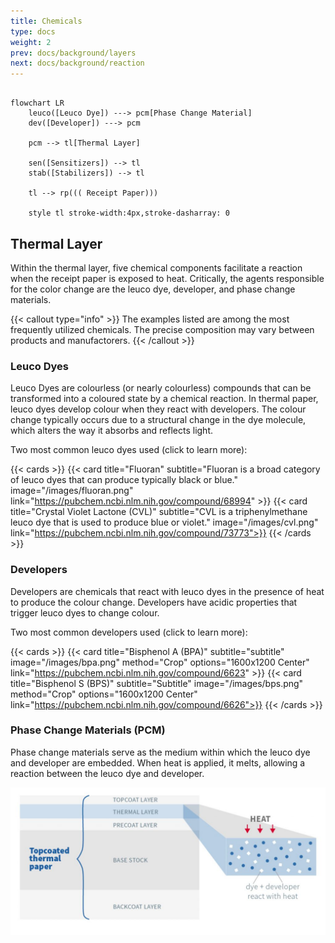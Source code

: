 ```yaml
---
title: Chemicals 
type: docs
weight: 2
prev: docs/background/layers
next: docs/background/reaction
---
```


```mermaid

flowchart LR
	leuco([Leuco Dye]) ---> pcm[Phase Change Material]
    dev([Developer]) ---> pcm
    
    pcm --> tl[Thermal Layer]

    sen([Sensitizers]) --> tl
    stab([Stabilizers]) --> tl

    tl --> rp((( Receipt Paper)))
    
    style tl stroke-width:4px,stroke-dasharray: 0

```

## Thermal Layer

Within the thermal layer, five chemical components facilitate a reaction when the receipt paper is exposed to heat. Critically, the agents responsible for the color change are the leuco dye, developer, and phase change materials.

{{< callout type="info" >}}
The examples listed are among the most frequently utilized chemicals. The precise composition may vary between products and manufactorers.
{{< /callout >}}

### Leuco Dyes

Leuco Dyes are colourless (or nearly colourless) compounds that can be transformed into a coloured state by a chemical reaction. In thermal paper, leuco dyes develop colour when they react with developers. The colour change typically occurs due to a structural change in the dye molecule, which alters the way it absorbs and reflects light.

Two most common leuco dyes used (click to learn more):

<!--- Chemical Structures Crop: 1600x1200 dpi:96 --->

{{< cards >}}
  {{< card title="Fluoran" subtitle="Fluoran is a broad category of leuco dyes that can produce typically black or blue." image="/images/fluoran.png" link="https://pubchem.ncbi.nlm.nih.gov/compound/68994" >}}
  {{< card title="Crystal Violet Lactone (CVL)" subtitle="CVL is a triphenylmethane leuco dye that is used to produce blue or violet." image="/images/cvl.png" link="https://pubchem.ncbi.nlm.nih.gov/compound/73773">}}
{{< /cards >}}

### Developers

Developers are chemicals that react with leuco dyes in the presence of heat to produce the colour change. Developers have acidic properties that trigger leuco dyes to change colour.

Two most common developers used (click to learn more):

{{< cards >}}
  {{< card title="Bisphenol A (BPA)" subtitle="subtitle" image="/images/bpa.png" method="Crop" options="1600x1200 Center" link="https://pubchem.ncbi.nlm.nih.gov/compound/6623" >}}
  {{< card title="Bisphenol S (BPS)" subtitle="Subtitle" image="/images/bps.png" method="Crop" options="1600x1200 Center" link="https://pubchem.ncbi.nlm.nih.gov/compound/6626">}}
{{< /cards >}}

### Phase Change Materials (PCM) 

Phase change materials serve as the medium within which the leuco dye and developer are embedded. When heat is applied, it melts, allowing a reaction between the leuco dye and developer.

![Receipt Paper Layers](rp-layers.jpg)
